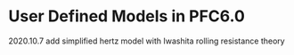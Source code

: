 # User Defined Models in PFC6.0
2020.10.7 add simplified hertz model with Iwashita rolling resistance theory

